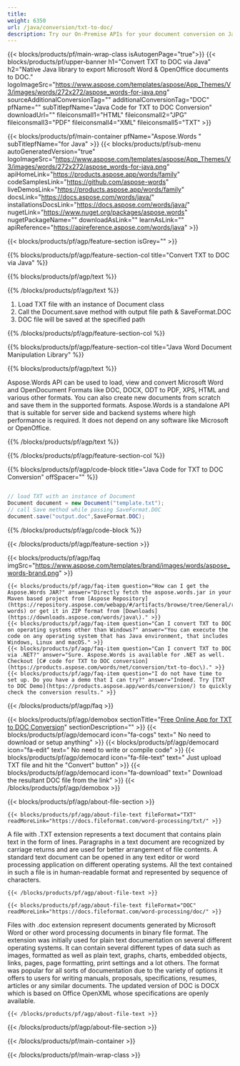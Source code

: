 ```yaml
---
title:  
weight: 6350
url: /java/conversion/txt-to-doc/ 
description: Try our On-Premise APIs for your document conversion on Java Runtime Environment for JSP/JSF Application and Desktop Applications.
---
```


{{< blocks/products/pf/main-wrap-class isAutogenPage="true">}}
{{< blocks/products/pf/upper-banner h1="Convert TXT to DOC via Java" h2="Native Java library to export Microsoft Word & OpenOffice documents to DOC." logoImageSrc="https://www.aspose.com/templates/aspose/App_Themes/V3/images/words/272x272/aspose_words-for-java.png" sourceAdditionalConversionTag="" additionalConversionTag="DOC" pfName="" subTitlepfName="Java Code for TXT to DOC Conversion" downloadUrl="" fileiconsmall1="HTML" fileiconsmall2="JPG" fileiconsmall3="PDF" fileiconsmall4="XML" fileiconsmall5="TXT" >}}

{{< blocks/products/pf/main-container pfName="Aspose.Words " subTitlepfName="for Java" >}}
{{< blocks/products/pf/sub-menu autoGeneratedVersion="true" logoImageSrc="https://www.aspose.com/templates/aspose/App_Themes/V3/images/words/272x272/aspose_words-for-java.png" apiHomeLink="https://products.aspose.app/words/family" codeSamplesLink="https://github.com/aspose-words" liveDemosLink="https://products.aspose.app/words/family" docsLink="https://docs.aspose.com/words/java/" installationsDocsLink="https://docs.aspose.com/words/java/" nugetLink="https://www.nuget.org/packages/aspose.words" nugetPackageName="" downloadAsLink="" learnAsLink="" apiReference="https://apireference.aspose.com/words/java" >}}

{{< blocks/products/pf/agp/feature-section isGrey="" >}}

{{% blocks/products/pf/agp/feature-section-col title="Convert TXT to DOC via Java" %}}

{{% blocks/products/pf/agp/text %}}

{{% /blocks/products/pf/agp/text %}}

1.  Load TXT file with an instance of Document class
1.  Call the Document.save method with output file path & SaveFormat.DOC
1.  DOC file will be saved at the specified path

{{% /blocks/products/pf/agp/feature-section-col %}}

{{% blocks/products/pf/agp/feature-section-col title="Java Word Document Manipulation Library" %}}

{{% blocks/products/pf/agp/text %}}

 Aspose.Words API can be used to load, view and convert Microsoft Word and OpenDocument Formats like DOC, DOCX, ODT to PDF, XPS, HTML and various other formats. You can also create new documents from scratch and save them in the supported formats. Aspose.Words is a standalone API that is suitable for server side and backend systems where high performance is required. It does not depend on any software like Microsoft or OpenOffice.

{{% /blocks/products/pf/agp/text %}}

{{% /blocks/products/pf/agp/feature-section-col %}}

{{% blocks/products/pf/agp/code-block title="Java Code for TXT to DOC Conversion" offSpacer="" %}}

```cs

// load TXT with an instance of Document
Document document = new Document("template.txt");
// call Save method while passing SaveFormat.DOC
document.save("output.doc",SaveFormat.DOC);

```

{{% /blocks/products/pf/agp/code-block %}}

{{< /blocks/products/pf/agp/feature-section >}}

{{< blocks/products/pf/agp/faq imgSrc="https://www.aspose.com/templates/brand/images/words/aspose_words-brand.png" >}}

    {{< blocks/products/pf/agp/faq-item question="How can I get the Aspose.Words JAR?" answer="Directly fetch the aspose.words.jar in your Maven based project from [Aspose Repository](https://repository.aspose.com/webapp/#/artifacts/browse/tree/General/repo/com/aspose/aspose-words) or get it in ZIP format from [Downloads](https://downloads.aspose.com/words/java\)." >}}
    {{< blocks/products/pf/agp/faq-item question="Can I convert TXT to DOC on operating systems other than Windows?" answer="You can execute the code on any operating system that has Java environment, that includes Windows, Linux and macOS." >}}
    {{< blocks/products/pf/agp/faq-item question="Can I convert TXT to DOC via .NET?" answer="Sure. Aspose.Words is available for .NET as well. Checkout [C# code for TXT to DOC conversion](https://products.aspose.com/words/net/conversion/txt-to-doc\)." >}}
    {{< blocks/products/pf/agp/faq-item question="I do not have time to set up. Do you have a demo that I can try?" answer="Indeed. Try [TXT to DOC Demo](https://products.aspose.app/words/conversion/) to quickly check the conversion results." >}}
 
{{< /blocks/products/pf/agp/faq >}}

<!-- aboutfile Starts -->

{{< blocks/products/pf/agp/demobox sectionTitle="[Free Online App for TXT to DOC Conversion](https://products.aspose.app/words/conversion/txt-to-doc)" sectionDescription="" >}}
        {{< blocks/products/pf/agp/democard icon="fa-cogs" text=" No need to download or setup anything" >}}
        {{< blocks/products/pf/agp/democard icon="fa-edit" text=" No need to write or compile code" >}}
        {{< blocks/products/pf/agp/democard icon="fa-file-text" text=" Just upload TXT file and hit the \"Convert\" button" >}}
        {{< blocks/products/pf/agp/democard icon="fa-download" text=" Download the resultant DOC file from the link" >}}
{{< /blocks/products/pf/agp/demobox >}}

{{< blocks/products/pf/agp/about-file-section >}}

    {{< blocks/products/pf/agp/about-file-text fileFormat="TXT" readMoreLink="https://docs.fileformat.com/word-processing/txt/" >}}
A file with .TXT extension represents a text document that contains plain text in the form of lines. Paragraphs in a text document are recognized by carriage returns and are used for better arrangement of file contents. A standard text document can be opened in any text editor or word processing application on different operating systems. All the text contained in such a file is in human-readable format and represented by sequence of characters.

    {{< /blocks/products/pf/agp/about-file-text >}}

    {{< blocks/products/pf/agp/about-file-text fileFormat="DOC" readMoreLink="https://docs.fileformat.com/word-processing/doc/" >}}
Files with .doc extension represent documents generated by Microsoft Word or other word processing documents in binary file format. The extension was initially used for plain text documentation on several different operating systems. It can contain several different types of data such as images, formatted as well as plain text, graphs, charts, embedded objects, links, pages, page formatting, print settings and a lot others. The format was popular for all sorts of documentation due to the variety of options it offers to users for writing manuals, proposals, specifications, resumes, articles or any similar documents. The updated version of DOC is DOCX which is based on Office OpenXML whose specifications are openly available.

    {{< /blocks/products/pf/agp/about-file-text >}}

{{< /blocks/products/pf/agp/about-file-section >}}

<!-- aboutfile Ends -->

{{< /blocks/products/pf/main-container >}}
    
{{< /blocks/products/pf/main-wrap-class >}}